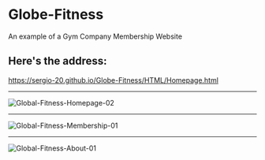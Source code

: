 # Globe-Fitness
An example of a Gym Company Membership Website

## Here's the address:

https://sergio-20.github.io/Globe-Fitness/HTML/Homepage.html
___
![Global-Fitness-Homepage-02](https://user-images.githubusercontent.com/29030325/54322109-25f74200-45b1-11e9-9168-c3b9a83213d6.png)
___
![Global-Fitness-Membership-01](https://user-images.githubusercontent.com/29030325/54322114-298ac900-45b1-11e9-885e-b52caed63c86.png)
___
![Global-Fitness-About-01](https://user-images.githubusercontent.com/29030325/54322123-327b9a80-45b1-11e9-951a-4292879f8952.png)
